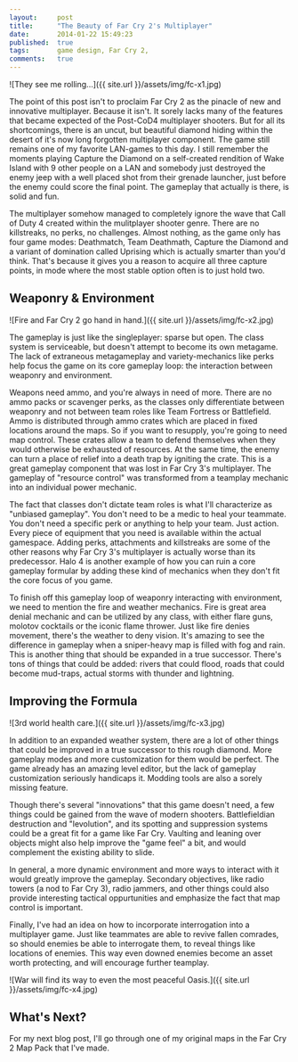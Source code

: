 ```yaml
---
layout: 	post
title:  	"The Beauty of Far Cry 2's Multiplayer"
date:   	2014-01-22 15:49:23
published:	true
tags:		game design, Far Cry 2,
comments:   true
---
```


![They see me rolling...]({{ site.url }}/assets/img/fc-x1.jpg)

The point of this post isn't to proclaim Far Cry 2 as the pinacle of new and innovative multiplayer. Because it isn't. It sorely lacks many of the features that became expected of the Post-CoD4 multiplayer shooters. But for all its shortcomings, there is an uncut, but beautiful diamond hiding within the desert of it's now long forgotten multiplayer component. The game still remains one of my favorite LAN-games to this day. I still remember the moments playing Capture the Diamond on a self-created rendition of Wake Island with 9 other people on a LAN and somebody just destroyed the enemy jeep with a well placed shot from their grenade launcher, just before the enemy could score the final point. The gameplay that actually is there, is solid and fun.

<!-- more -->

The multiplayer somehow managed to completely ignore the wave that Call of Duty 4 created within the mulitplayer shooter genre. There are no killstreaks, no perks, no challenges. Almost nothing, as the game only has four game modes: Deathmatch, Team Deathmath, Capture the Diamond and a variant of domination called Uprising which is actually smarter than you'd think. That's because it gives you a reason to acquire all three capture points, in mode where the most stable option often is to just hold two.

## Weaponry & Environment
![Fire and Far Cry 2 go hand in hand.]({{ site.url }}/assets/img/fc-x2.jpg)


The gameplay is just like the singleplayer: sparse but open. The class system is serviceable, but doesn't attempt to become its own metagame. The lack of extraneous metagameplay and variety-mechanics like perks help focus the game on its core gameplay loop: the interaction between weaponry and environment.

Weapons need ammo, and you're always in need of more. There are no ammo packs or scavenger perks, as the classes only differentiate between weaponry and not between team roles like Team Fortress or Battlefield. Ammo is distributed through ammo crates which are placed in fixed locations around the maps. So if you want to resupply, you're going to need map control. These crates allow a team to defend themselves when they would otherwise be exhausted of resources. At the same time, the enemy can turn a place of relief into a death trap by igniting the crate. This is a great gameplay component that was lost in Far Cry 3's multiplayer. The gameplay of "resource control" was transformed from a teamplay mechanic into an individual power mechanic.

The fact that classes don't dictate team roles is what I'll characterize as "unbiased gameplay". You don't need to be a medic to heal your teammate. You don't need a specific perk or anything to help your team. Just action. Every piece of equipment that you need is available within the actual gamespace. Adding perks, attachments and killstreaks are some of the other reasons why Far Cry 3's multiplayer is actually worse than its predecessor. Halo 4 is another example of how you can ruin a core gameplay formular by adding these kind of mechanics when they don't fit the core focus of you game.

To finish off this gameplay loop of weaponry interacting with environment, we need to mention the fire and weather mechanics. Fire is great area denial mechanic and can be utilized by any class, with either flare guns, molotov cocktails or the iconic flame thrower. Just like fire denies movement, there's the weather to deny vision. It's amazing to see the difference in gameplay when a sniper-heavy map is filled with fog and rain. This is another thing that should be expanded in a true successor. There's tons of things that could be added: rivers that could flood, roads that could become mud-traps, actual storms with thunder and lightning.

## Improving the Formula
![3rd world health care.]({{ site.url }}/assets/img/fc-x3.jpg)

In addition to an expanded weather system, there are a lot of other things that could be improved in a true successor to this rough diamond. More gameplay modes and more customization for them would be perfect. The game already has an amazing level editor, but the lack of gameplay customization seriously handicaps it. Modding tools are also a sorely missing feature.

Though there's several "innovations" that this game doesn't need, a few things could be gained from the wave of modern shooters. Battlefieldian destruction and "levolution", and its spotting and suppression systems could be a great fit for a game like Far Cry. Vaulting and leaning over objects might also help improve the "game feel" a bit, and would complement the existing ability to slide.

In general, a more dynamic environment and more ways to interact with it would greatly improve the gameplay. Secondary objectives, like radio towers (a nod to Far Cry 3), radio jammers, and other things could also provide interesting tactical oppurtunities and emphasize the fact that map control is important.

Finally, I've had an idea on how to incorporate interrogation into a multiplayer game. Just like teammates are able to revive fallen comrades, so should enemies be able to interrogate them, to reveal things like locations of enemies. This way even downed enemies become an asset worth protecting, and will encourage further teamplay.

![War will find its way to even the most peaceful Oasis.]({{ site.url }}/assets/img/fc-x4.jpg)

## What's Next?

For my next blog post, I'll go through one of my original maps in the Far Cry 2 Map Pack that I've made.